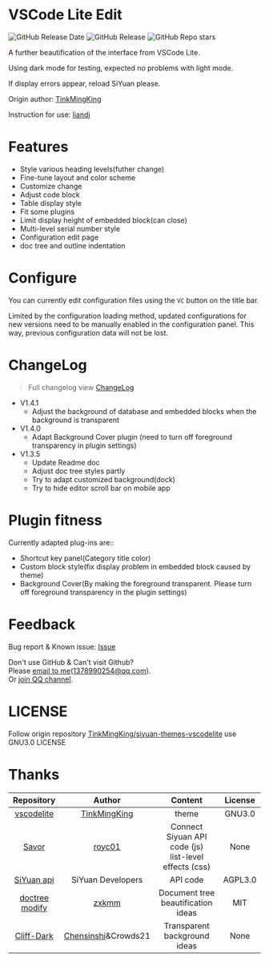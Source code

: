 # VSCode Lite Edit

![GitHub Release Date](https://img.shields.io/github/release-date/lingfengyu-dreaming/siyuan-vscodelite-edit?display_date=published_at)
![GitHub Release](https://img.shields.io/github/v/release/lingfengyu-dreaming/siyuan-vscodelite-edit)
![GitHub Repo stars](https://img.shields.io/github/stars/lingfengyu-dreaming/siyuan-vscodelite-edit)

A further beautification of the interface from VSCode Lite.

Using dark mode for testing, expected no problems with light mode.

If display errors appear, reload SiYuan please.

Origin author: [TinkMingKing](https://github.com/TinkMingKing)

Instruction for use: [liandi](https://ld246.com/article/1728034766990)

# Features

- Style various heading levels(futher change)
- Fine-tune layout and color scheme
- Customize change
- Adjust code block
- Table display style
- Fit some plugins
- Limit display height of embedded block(can close)
- Multi-level serial number style
- Configuration edit page
- doc tree and outline indentation

# Configure

You can currently edit configuration files using the `VC` button on the title bar.

Limited by the configuration loading method, updated configurations for new versions need to be manually enabled in the configuration panel. This way, previous configuration data will not be lost.

# ChangeLog

> Full changelog view [ChangeLog](https://github.com/lingfengyu-dreaming/siyuan-vscodelite-edit/blob/main/changelog.md)

- V1.4.1
  - Adjust the background of database and embedded blocks when the background is transparent
- V1.4.0
  - Adapt Background Cover plugin (need to turn off foreground transparency in plugin settings)
- V1.3.5
  - Update Readme doc
  - Adjust doc tree styles partly
  - Try to adapt customized background(dock)
  - Try to hide editor scroll bar on mobile app

# Plugin fitness

Currently adapted plug-ins are::

- Shortcut key panel(Category title color)
- Custom block style(fix display problem in embedded block caused by theme)
- Background Cover(By making the foreground transparent. Please turn off foreground transparency in the plugin settings)

# Feedback

Bug report & Known issue: [Issue](https://github.com/lingfengyu-dreaming/siyuan-vscodelite-edit/issues)

Don't use GitHub & Can't visit Github?  
Please [email to me](mailto:1378990254@qq.com)(1378990254@qq.com).  
Or [join QQ channel](https://pd.qq.com/s/7uxvabgbp).

# LICENSE

Follow origin repository [TinkMingKing/siyuan-themes-vscodelite](https://github.com/TinkMingKing/siyuan-themes-vscodelite) use GNU3.0 LICENSE

# Thanks

|                                  Repository                                  |                        Author                         |                         Content                          | License |
| :--------------------------------------------------------------------------: | :---------------------------------------------------: | :------------------------------------------------------: | :-----: |
|    [vscodelite](https://github.com/TinkMingKing/siyuan-themes-vscodelite)    |    [TinkMingKing](https://github.com/TinkMingKing)    |                          theme                           | GNU3.0  |
|          [Savor](https://github.com/royc01/notion-theme/tree/main)           |          [royc01](https://github.com/royc01)          | Connect Siyuan API code (js)<br>list-level effects (css) |  None   |
| [SiYuan api](https://github.com/siyuan-note/siyuan/blob/master/API_zh_CN.md) |                   SiYuan Developers                   |                         API code                         | AGPL3.0 |
|      [doctree modify](https://github.com/zxkmm/siyuan_doctree_compress)      |           [zxkmm](https://github.com/zxkmm)           |            Document tree beautification ideas            |   MIT   |
|           [Cliff-Dark](https://github.com/chenshinshi/Cliff-Dark)            | [Chensinshi](https://github.com/chenshinshi)&Crowds21 |               Transparent background ideas               |  None   |